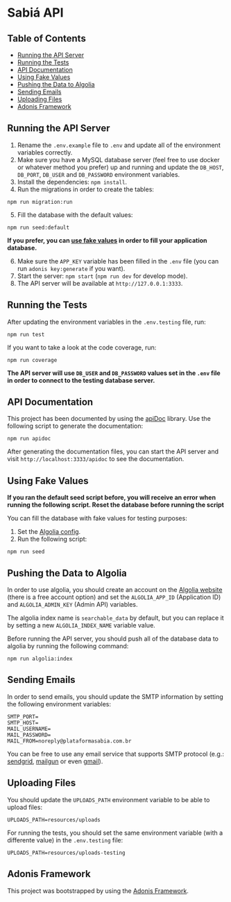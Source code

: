 # Sabiá API

## Table of Contents

- [Running the API Server](#running-the-api-server)
- [Running the Tests](#running-the-tests)
- [API Documentation](#api-documentation)
- [Using Fake Values](#using-fake-values)
- [Pushing the Data to Algolia](#pushing-the-data-to-algolia)
- [Sending Emails](#sending-emails)
- [Uploading Files](#uploading-files)
- [Adonis Framework](#adonis-framework)

## Running the API Server

1. Rename the `.env.example` file to `.env` and update all of the environment variables correctly.
2. Make sure you have a MySQL database server (feel free to use docker or whatever method you prefer) up and running and update the `DB_HOST`, `DB_PORT`, `DB_USER` and `DB_PASSWORD` environment variables.
3. Install the dependencies: `npm install`.
4. Run the migrations in order to create the tables:
```
npm run migration:run
```
5. Fill the database with the default values:
```
npm run seed:default
```

**If you prefer, you can [use fake values](#using-fake-values) in order to fill your application database.**

6. Make sure the `APP_KEY` variable has been filled in the `.env` file (you can run `adonis key:generate` if you want).
7. Start the server: `npm start` (`npm run dev` for develop mode).
8. The API server will be available at `http://127.0.0.1:3333`.

## Running the Tests

After updating the environment variables in the `.env.testing` file, run:
```
npm run test
```

If you want to take a look at the code coverage, run:

```
npm run coverage
```

**The API server will use `DB_USER` and `DB_PASSWORD` values set in the `.env` file in order to connect to the testing database server.**

## API Documentation

This project has been documented by using the [apiDoc](https://apidocjs.com/) library. Use the following script to generate the documentation:
```
npm run apidoc
```
After generating the documentation files, you can start the API server and visit `http://localhost:3333/apidoc` to see the documentation.

## Using Fake Values

**If you ran the default seed script before, you will receive an error when running the following script. Reset the database before running the script**

You can fill the database with fake values for testing purposes:
1. Set the [Algolia config](#pushing-the-data-to-algolia).
2. Run the following script:
```
npm run seed
```

## Pushing the Data to Algolia

In order to use algolia, you should create an account on the [Algolia website](https://www.algolia) (there is a free account option) and set the `ALGOLIA_APP_ID` (Application ID) and `ALGOLIA_ADMIN_KEY` (Admin API) variables.

The algolia index name is `searchable_data` by default, but you can replace it by setting a new `ALGOLIA_INDEX_NAME` variable value.

Before running the API server, you should push all of the database data to algolia by running the following command:
```
npm run algolia:index
```

## Sending Emails

In order to send emails, you should update the SMTP information by setting the following environment variables:

```
SMTP_PORT=
SMTP_HOST=
MAIL_USERNAME=
MAIL_PASSWORD=
MAIL_FROM=noreply@plataformasabia.com.br
```

You can be free to use any email service that supports SMTP protocol (e.g.: [sendgrid](https://sendgrid.com/), [mailgun](https://www.mailgun.com/) or even [gmail](https://www.google.com/intl/pt/gmail/about/#)).

## Uploading Files

You should update the `UPLOADS_PATH` environment variable to be able to upload files:
```shell
UPLOADS_PATH=resources/uploads
```

For running the tests, you should set the same environment variable (with a differente value) in the `.env.testing` file:
```
UPLOADS_PATH=resources/uploads-testing
```

## Adonis Framework

This project was bootstrapped by using the [Adonis Framework](https://adonisjs.com/docs/4.1/installation).
